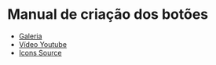 # Manual de criação dos botões


- [Galeria](https://blog.shorouk.dev/notion-widgets-gallery/)
- [Vídeo Youtube](https://www.youtube.com/watch?v=7yLVoqhrbp8)
- [Icons Source](https://fontawesome.com/)
